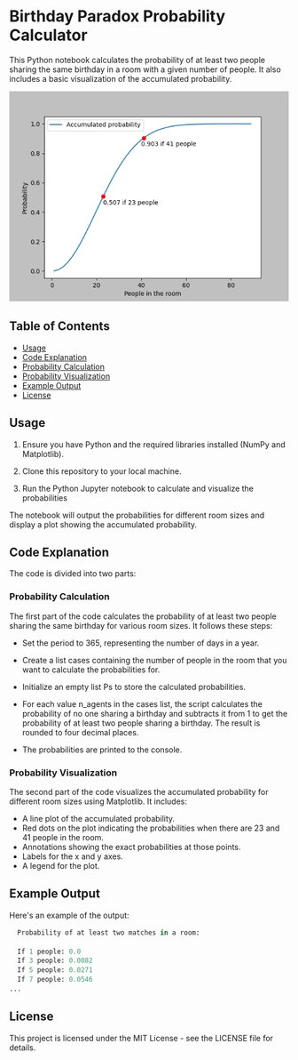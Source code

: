 # Birthday Paradox Probability Calculator

This Python notebook calculates the probability of at least two people sharing the same birthday in a room with a given number of people. It also includes a basic visualization of the accumulated probability.

![birthday_problem_cdf](https://github.com/Marlup/Birthday-problem/blob/main/birthday_problem_cdf.png)



## Table of Contents

- [Usage](#usage)
- [Code Explanation](#code-explanation)
- [Probability Calculation](#probability-calculation)
- [Probability Visualization](#probability-visualization)
- [Example Output](#example-output)
- [License](#license)


## Usage

1. Ensure you have Python and the required libraries installed (NumPy and Matplotlib).

2. Clone this repository to your local machine.

3. Run the Python Jupyter notebook to calculate and visualize the probabilities

The notebook will output the probabilities for different room sizes and display a plot showing the accumulated probability.

## Code Explanation

The code is divided into two parts:

### Probability Calculation

The first part of the code calculates the probability of at least two people sharing the same birthday for various room sizes. It follows these steps:

+ Set the period to 365, representing the number of days in a year.

+ Create a list cases containing the number of people in the room that you want to calculate the probabilities for.

+ Initialize an empty list Ps to store the calculated probabilities.

+ For each value n_agents in the cases list, the script calculates the probability of no one sharing a birthday and subtracts it from 1 to get the probability of at least two people sharing a birthday. The result is rounded to four decimal places.

+ The probabilities are printed to the console.

### Probability Visualization

The second part of the code visualizes the accumulated probability for different room sizes using Matplotlib. It includes:

+ A line plot of the accumulated probability.
+ Red dots on the plot indicating the probabilities when there are 23 and 41 people in the room.
+ Annotations showing the exact probabilities at those points.
+ Labels for the x and y axes.
+ A legend for the plot.

## Example Output

Here's an example of the output:

```python
  Probability of at least two matches in a room:

  If 1 people: 0.0
  If 3 people: 0.0082
  If 5 people: 0.0271
  If 7 people: 0.0546
...
```

## License

This project is licensed under the MIT License - see the LICENSE file for details.
